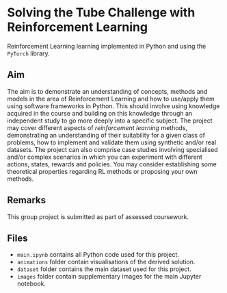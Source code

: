 # Solving the Tube Challenge with Reinforcement Learning
Reinforcement Learning learning implemented in Python and using the `PyTorch` library.

## Aim
The aim is to demonstrate an understanding of concepts, methods and models in the area of Reinforcement Learning and how to use/apply them using software frameworks in Python. This should involve using knowledge acquired in the course and building on this knowledge through an independent study to go more deeply into a specific subject. The project may cover different aspects of _reinforcement learning_ methods, demonstrating an understanding of their suitability for a given class of problems, how to implement and validate them using synthetic and/or real datasets. The project can also comprise case studies involving specialised and/or complex scenarios in which you can experiment with different actions, states, rewards and policies. You may consider establishing some theoretical properties regarding RL methods or proposing your own methods.

## Remarks
This group project is submitted as part of assessed coursework.

## Files
- `main.ipynb` contains all Python code used for this project.
- `animations` folder contain visualisations of the derived solution.
- `dataset` folder contains the main dataset used for this project.
- `images` folder contain supplementary images for the main Jupyter notebook.
